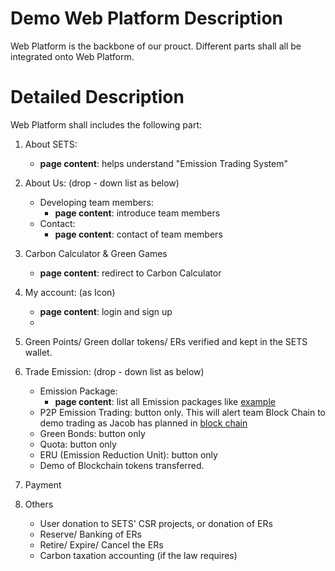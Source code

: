 # Demo Web Platform Description 
Web Platform is the backbone of our prouct. Different parts shall all be integrated onto Web Platform.

# Detailed Description
Web Platform shall includes the following part:

1. About SETS:
	* __page content__: helps understand "Emission Trading System"

2. About Us: (drop - down list as below)
	* Developing team members:
		* __page content__: introduce team members
	* Contact:
		* __page content__: contact of team members
3. Carbon Calculator & Green Games
	* __page content__: redirect to Carbon Calculator

4. My account: (as Icon)
	* __page content__: login and sign up
	* 
5. Green Points/ Green dollar tokens/ ERs verified and kept in the SETS wallet.

6. Trade Emission: (drop - down list as below)
	* Emission Package: 
		* __page content__: list all Emission packages like [example](http://www.ccer.com.cn/listing/)
	* P2P Emission Trading: button only. This will alert team Block Chain to demo trading as Jacob has planned in [block chain](https://github.com/SETS-VN/project-roadmap/blob/main/milestone-1.md)
	* Green Bonds: button only
	* Quota: button only
	* ERU (Emission Reduction Unit): button only
	* Demo of Blockchain tokens transferred.

7. Payment

8. Others
	* User donation to SETS' CSR projects, or donation of ERs
	* Reserve/ Banking of ERs
	* Retire/ Expire/ Cancel the ERs
	* Carbon taxation accounting (if the law requires)
	

